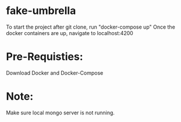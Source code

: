 # fake-umbrella

To start the project after git clone, run "docker-compose up"
Once the docker containers are up, navigate to localhost:4200

# Pre-Requisties:

Download Docker and Docker-Compose


# Note:
Make sure local mongo server is not running.
